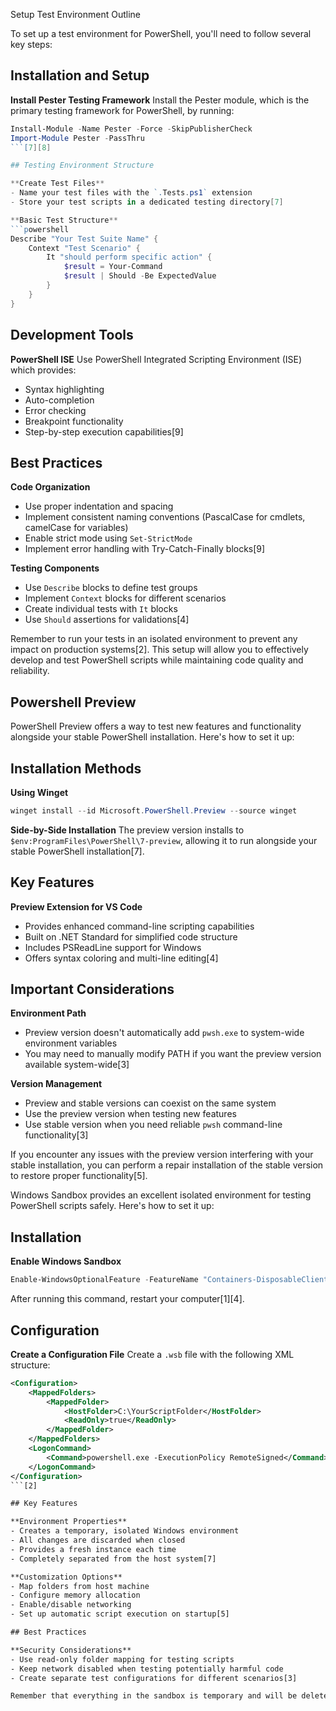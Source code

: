 

Setup Test Environment Outline

To set up a test environment for PowerShell, you'll need to follow several key steps:

## Installation and Setup

**Install Pester Testing Framework**
Install the Pester module, which is the primary testing framework for PowerShell, by running:
```powershell
Install-Module -Name Pester -Force -SkipPublisherCheck
Import-Module Pester -PassThru
```[7][8]

## Testing Environment Structure

**Create Test Files**
- Name your test files with the `.Tests.ps1` extension
- Store your test scripts in a dedicated testing directory[7]

**Basic Test Structure**
```powershell
Describe "Your Test Suite Name" {
    Context "Test Scenario" {
        It "should perform specific action" {
            $result = Your-Command
            $result | Should -Be ExpectedValue
        }
    }
}
```

## Development Tools

**PowerShell ISE**
Use PowerShell Integrated Scripting Environment (ISE) which provides:
- Syntax highlighting
- Auto-completion
- Error checking
- Breakpoint functionality
- Step-by-step execution capabilities[9]

## Best Practices

**Code Organization**
- Use proper indentation and spacing
- Implement consistent naming conventions (PascalCase for cmdlets, camelCase for variables)
- Enable strict mode using `Set-StrictMode`
- Implement error handling with Try-Catch-Finally blocks[9]

**Testing Components**
- Use `Describe` blocks to define test groups
- Implement `Context` blocks for different scenarios
- Create individual tests with `It` blocks
- Use `Should` assertions for validations[4]

Remember to run your tests in an isolated environment to prevent any impact on production systems[2]. This setup will allow you to effectively develop and test PowerShell scripts while maintaining code quality and reliability.


## Powershell Preview

PowerShell Preview offers a way to test new features and functionality alongside your stable PowerShell installation. Here's how to set it up:

## Installation Methods

**Using Winget**
```powershell
winget install --id Microsoft.PowerShell.Preview --source winget
```

**Side-by-Side Installation**
The preview version installs to `$env:ProgramFiles\PowerShell\7-preview`, allowing it to run alongside your stable PowerShell installation[7].

## Key Features

**Preview Extension for VS Code**
- Provides enhanced command-line scripting capabilities
- Built on .NET Standard for simplified code structure
- Includes PSReadLine support for Windows
- Offers syntax coloring and multi-line editing[4]

## Important Considerations

**Environment Path**
- Preview version doesn't automatically add `pwsh.exe` to system-wide environment variables
- You may need to manually modify PATH if you want the preview version available system-wide[3]

**Version Management**
- Preview and stable versions can coexist on the same system
- Use the preview version when testing new features
- Use stable version when you need reliable `pwsh` command-line functionality[3]

If you encounter any issues with the preview version interfering with your stable installation, you can perform a repair installation of the stable version to restore proper functionality[5].

Windows Sandbox provides an excellent isolated environment for testing PowerShell scripts safely. Here's how to set it up:

## Installation

**Enable Windows Sandbox**

```powershell
Enable-WindowsOptionalFeature -FeatureName "Containers-DisposableClientVM" -All -Online
```

After running this command, restart your computer[1][4].

## Configuration

**Create a Configuration File**
Create a `.wsb` file with the following XML structure:
```xml
<Configuration>
    <MappedFolders>
        <MappedFolder>
            <HostFolder>C:\YourScriptFolder</HostFolder>
            <ReadOnly>true</ReadOnly>
        </MappedFolder>
    </MappedFolders>
    <LogonCommand>
        <Command>powershell.exe -ExecutionPolicy RemoteSigned</Command>
    </LogonCommand>
</Configuration>
```[2]

## Key Features

**Environment Properties**
- Creates a temporary, isolated Windows environment
- All changes are discarded when closed
- Provides a fresh instance each time
- Completely separated from the host system[7]

**Customization Options**
- Map folders from host machine
- Configure memory allocation
- Enable/disable networking
- Set up automatic script execution on startup[5]

## Best Practices

**Security Considerations**
- Use read-only folder mapping for testing scripts
- Keep network disabled when testing potentially harmful code
- Create separate test configurations for different scenarios[3]

Remember that everything in the sandbox is temporary and will be deleted upon closing, making it perfect for testing PowerShell scripts without risking your main system[7].
